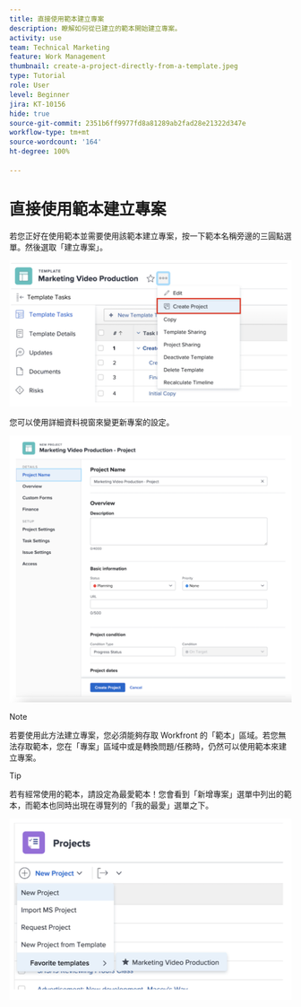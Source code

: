 ```yaml
---
title: 直接使用範本建立專案
description: 瞭解如何從已建立的範本開始建立專案。
activity: use
team: Technical Marketing
feature: Work Management
thumbnail: create-a-project-directly-from-a-template.jpeg
type: Tutorial
role: User
level: Beginner
jira: KT-10156
hide: true
source-git-commit: 2351b6ff9977fd8a81289ab2fad28e21322d347e
workflow-type: tm+mt
source-wordcount: '164'
ht-degree: 100%

---
```


# 直接使用範本建立專案

若您正好在使用範本並需要使用該範本建立專案，按一下範本名稱旁邊的三圓點選單。然後選取「建立專案」。

![選單中的建立專案選項](assets/direct-template-01.png)

您可以使用詳細資料視窗來變更新專案的設定。

![專案建立頁面](assets/direct-template-02.png)

>[!NOTE]
>
>若要使用此方法建立專案，您必須能夠存取 Workfront 的「範本」區域。若您無法存取範本，您在「專案」區域中或是轉換問題/任務時，仍然可以使用範本來建立專案。

>[!TIP]
>
>若有經常使用的範本，請設定為最愛範本！您會看到「新增專案」選單中列出的範本，而範本也同時出現在導覽列的「我的最愛」選單之下。


![新增專案最愛範本](assets/direct-template-03.png)

